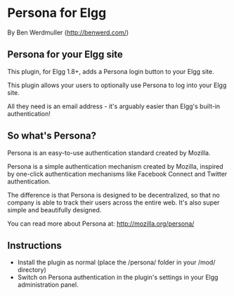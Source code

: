 Persona for Elgg
================

By Ben Werdmuller (http://benwerd.com/)

## Persona for your Elgg site ##

This plugin, for Elgg 1.8+, adds a Persona login button to your Elgg site. 

This plugin allows your users to optionally use Persona to log into your Elgg site. 

All they need is an email address - it\'s arguably easier than Elgg\'s built-in authentication!

## So what's Persona? ##

Persona is an easy-to-use authentication standard created by Mozilla. 

Persona is a simple authentication mechanism created by Mozilla, 
inspired by one-click authentication mechanisms like Facebook Connect and Twitter authentication. 

The difference is that Persona is designed to be decentralized, so that no company is able to track their users across the entire web. It's also super simple and beautifully designed.

You can read more about Persona at: http://mozilla.org/persona/

## Instructions ##

* Install the plugin as normal (place the /persona/ folder in your /mod/ directory)
* Switch on Persona authentication in the plugin's settings in your Elgg administration panel.
